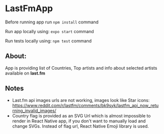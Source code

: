 # LastFmApp
Before running app run ```npm install``` command

Run app locally using: ```expo start``` command

Run tests locally using: ```npm test``` command

## About: 

App is providing list of Countries, Top artists and info about selected artists available on <b>last.fm</b>

## Notes

- Last.fm api images urls are not working, images look like Star icons: https://www.reddit.com/r/lastfm/comments/bk9syk/lastfm_api_now_returning_invalid_images/
- Country flag is provided as an SVG Url which is almost impossible to render in React Native app, if you don't want to manually load and change SVGs. Instead of flag url, React Native Emoji library is used.
